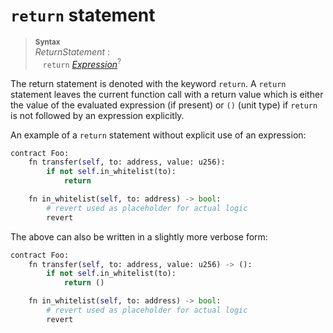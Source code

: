 # `return` statement


> **<sup>Syntax</sup>**\
> _ReturnStatement_ :\
> &nbsp;&nbsp; `return` [_Expression_]<sup>?</sup>

The return statement is denoted with the keyword `return`. A `return` statement leaves the current function call with a return value which is either the value of the evaluated expression (if present) or `()` (unit type) if `return` is not followed by an expression explicitly.


An example of a `return` statement without explicit use of an expression:

```python
contract Foo:
    fn transfer(self, to: address, value: u256):
        if not self.in_whitelist(to):
            return

    fn in_whitelist(self, to: address) -> bool:
        # revert used as placeholder for actual logic
        revert
```

The above can also be written in a slightly more verbose form:

```python
contract Foo:
    fn transfer(self, to: address, value: u256) -> ():
        if not self.in_whitelist(to):
            return ()

    fn in_whitelist(self, to: address) -> bool:
        # revert used as placeholder for actual logic
        revert
```

[_Expression_]: expressions.md
[struct]: structs.md
[EIP-838]: https://github.com/ethereum/EIPs/issues/838